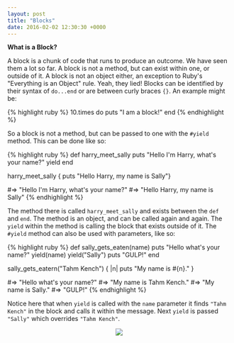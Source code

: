 ```yaml
---
layout: post
title: "Blocks"
date: 2016-02-02 12:30:30 +0000
---
```


<strong> What is a Block? </strong>

A block is a chunk of code that runs to produce an outcome. We have seen them a lot so far. A block is not a method, but can exist within one, or outside of it. A block is not an object either, an exception to Ruby's "Everything is an Object" rule. Yeah, they lied! Blocks can be identified by their syntax of `do...end` or are between curly braces `{}`. An example might be:

{% highlight ruby %}
10.times do
	puts "I am a block!"
end
{% endhighlight %}

So a block is not a method, but can be passed to one with the `#yield` method. This can be done like so:

{% highlight ruby %}
def harry_meet_sally
	puts "Hello I'm Harry, what's your name?"
	yield
end

harry_meet_sally { puts "Hello Harry, my name is Sally"}

#=> "Hello I'm Harry, what's your name?"
#=> "Hello Harry, my name is Sally"
{% endhighlight %}

The method there is called `harry_meet_sally` and exists between the `def` and `end`. The method is an object, and can be called again and again. The `yield` within the method is calling the block that exists outside of it. The `#yield` method can also be used with parameters, like so:

{% highlight ruby %}
def sally_gets_eaten(name)
	puts "Hello what's your name?"
	yield(name)
	yield("Sally")
	puts "GULP!"
end

sally_gets_eatern("Tahm Kench") { |n| puts "My name is #{n}." }

#=> "Hello what's your name?"
#=> "My name is Tahm Kench."
#=> "My name is Sally."
#=> "GULP!"
{% endhighlight %}

Notice here that when `yield` is called with the `name` parameter it finds `"Tahm Kench"` in the block and calls it within the message. Next `yield` is passed `"Sally"` which overrides `"Tahm Kench"`. 

<p align="center">
<img src="http://i.imgur.com/3nowvoF.jpg">
</p>

